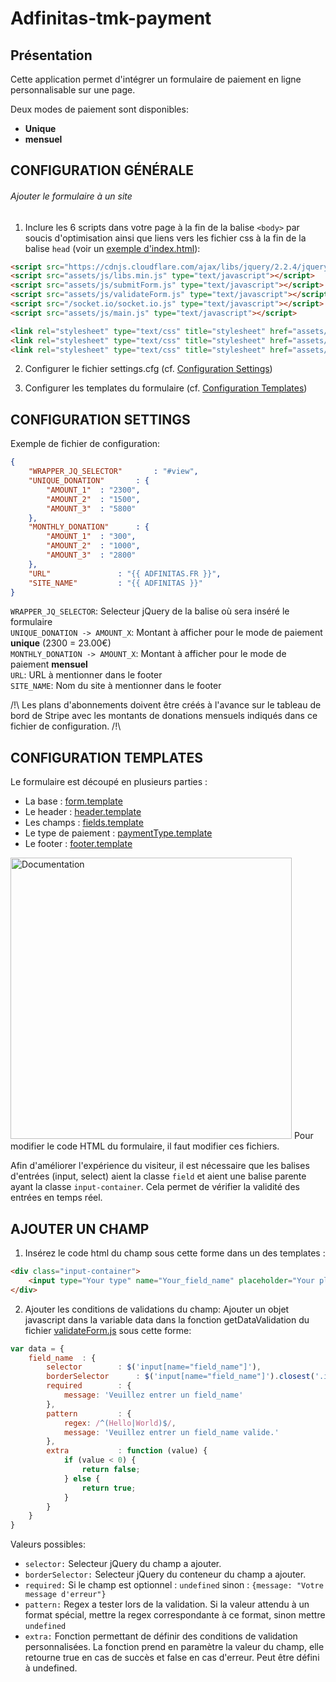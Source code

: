 # Adfinitas-tmk-payment
## Présentation

Cette application permet d'intégrer un formulaire de paiement en ligne personnalisable sur une page.

Deux modes de paiement sont disponibles:
* <b>Unique</b>  
* <b>mensuel</b>   

## CONFIGURATION GÉNÉRALE

###### Ajouter le formulaire à un site

1. Inclure les 6 scripts dans votre page à la fin de la balise ```<body>``` par soucis d'optimisation ainsi que liens vers les fichier css à la fin de la balise ```head``` (voir un [exemple d'index.html](client/index.html)):
````html
<script src="https://cdnjs.cloudflare.com/ajax/libs/jquery/2.2.4/jquery.min.js" type="text/javascript"></script>
<script src="assets/js/libs.min.js" type="text/javascript"></script>
<script src="assets/js/submitForm.js" type="text/javascript"></script>
<script src="assets/js/validateForm.js" type="text/javascript"></script>
<script src="/socket.io/socket.io.js" type="text/javascript"></script>
<script src="assets/js/main.js" type="text/javascript"></script>
````

````html
<link rel="stylesheet" type="text/css" title="stylesheet" href="assets/css/intlTelInput.css" />
<link rel="stylesheet" type="text/css" title="stylesheet" href="assets/css/foundation.min.css" />
<link rel="stylesheet" type="text/css" title="stylesheet" href="assets/css/form.css" />
````

2. Configurer le fichier settings.cfg (cf. [Configuration Settings](#configuration-settings))

3. Configurer les templates du formulaire (cf. [Configuration Templates](#configuration-templates))

## CONFIGURATION SETTINGS

Exemple de fichier de configuration:
````JSON
{
	"WRAPPER_JQ_SELECTOR"		: "#view",
	"UNIQUE_DONATION"		: {
		"AMOUNT_1"	: "2300",
		"AMOUNT_2"	: "1500",
		"AMOUNT_3"	: "5800"
	},
	"MONTHLY_DONATION"		: {
		"AMOUNT_1"	: "300",
		"AMOUNT_2"	: "1000",
		"AMOUNT_3"	: "2800"
	},
	"URL"				: "{{ ADFINITAS.FR }}",
	"SITE_NAME"			: "{{ ADFINITAS }}"
}
````

```WRAPPER_JQ_SELECTOR```: Selecteur jQuery de la balise où sera inséré le formulaire <br/>
```UNIQUE_DONATION -> AMOUNT_X```: Montant à afficher pour le mode de paiement <b>unique</b> (2300 = 23.00€) <br/>
```MONTHLY_DONATION -> AMOUNT_X```: Montant à afficher pour le mode de paiement <b>mensuel</b> <br/>
```URL```: URL à mentionner dans le footer <br/>
```SITE_NAME```: Nom du site à mentionner dans le footer <br/>

/!\ Les plans d'abonnements doivent être créés à l'avance sur le tableau de bord de Stripe avec les montants de donations mensuels indiqués dans ce fichier de configuration. /!\
## CONFIGURATION TEMPLATES

Le formulaire est découpé en plusieurs parties :

* La base : [form.template](client/assets/layouts/form.template)
* Le header : [header.template](client/assets/layouts/header.template)  
* Les champs : [fields.template](client/assets/layouts/fields.template)  
* Le type de paiement : [paymentType.template](client/assets/layouts/paymentType.template)  
* Le footer : [footer.template](client/assets/layouts/footer.template)

<img src="./doc/doc-schema.png" alt="Documentation" style="height: 450px"/>
Pour modifier le code HTML du formulaire, il faut modifier ces fichiers.

Afin d'améliorer l'expérience du visiteur, il est nécessaire que les balises d'entrées (input, select) aient la classe ```field``` et aient une balise parente ayant la classe ```input-container```.
Cela permet de vérifier la validité des entrées en temps réel.

## AJOUTER UN CHAMP

1. Insérez le code html du champ sous cette forme dans un des templates :
````html
<div class="input-container">
	<input type="Your type" name="Your_field_name" placeholder="Your placeholder"  class="field"/>
</div>
````

2. Ajouter les conditions de validations du champ:
Ajouter un objet javascript dans la variable data dans la fonction getDataValidation du fichier [validateForm.js](client/assets/js/validateForm.js) sous cette forme:
````javascript
var data = {
	field_name	: {
		selector		: $('input[name="field_name"]'),
		borderSelector		: $('input[name="field_name"]').closest('.input-container'),
		required		: {
			message: 'Veuillez entrer un field_name'
		},
		pattern			: {
			regex: /^(Hello|World)$/,
			message: 'Veuillez entrer un field_name valide.'
		},
		extra			: function (value) {
			if (value < 0) {
				return false;
			} else {
				return true;
			}
		}
	}
}
````
Valeurs possibles:
* ```selector:``` Selecteur jQuery du champ a ajouter.
* ```borderSelector:``` Selecteur jQuery du conteneur du champ a ajouter.
* ```required:``` Si le champ est optionnel : ```undefined``` sinon : ```{message: "Votre message d'erreur"}```
* ```pattern:``` Regex a tester lors de la validation. Si la valeur attendu à un format spécial, mettre la regex correspondante à ce format, sinon mettre ```undefined```
* ```extra:``` Fonction permettant de définir des conditions de validation personnalisées. La fonction prend en paramètre la valeur du champ, elle retourne true en cas de succès et false en cas d'erreur. Peut être défini à undefined.
